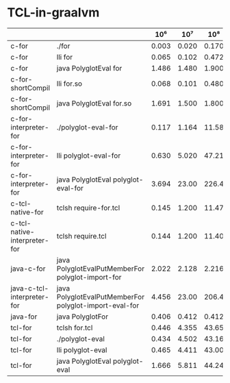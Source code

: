 # TCL-in-graalvm

|                              |                                                        | 10⁶   | 10⁷   | 10⁸   |
| :--------------------------- | ------------------------------------------------------ | ----- | ----- | ----- |
| c-for                        | ./for                                                  | 0.003 | 0.020 | 0.170 |
| c-for                        | lli for                                                | 0.065 | 0.102 | 0.472 |
| c-for                        | java PolyglotEval for                                  | 1.486 | 1.480 | 1.900 |
| c-for-shortCompil            | lli for.so                                             | 0.068 | 0.101 | 0.480 |
| c-for-shortCompil            | java PolyglotEval for.so                               | 1.691 | 1.500 | 1.800 |
| c-for-interpreter-for        | ./polyglot-eval-for                                    | 0.117 | 1.164 | 11.58 |
| c-for-interpreter-for        | lli polyglot-eval-for                                  | 0.630 | 5.020 | 47.21 |
| c-for-interpreter-for        | java PolyglotEval polyglot-eval-for                    | 3.694 | 23.00 | 226.4 |
| c-tcl-native-for             | tclsh require-for.tcl                                  | 0.145 | 1.200 | 11.47 |
| c-tcl-native-interpreter-for | tclsh require.tcl                                      | 0.144 | 1.200 | 11.40 |
| java-c-for                   | java PolyglotEvalPutMemberFor polyglot-import-for      | 2.022 | 2.128 | 2.216 |
| java-c-tcl-interpreter-for   | java PolyglotEvalPutMemberFor polyglot-import-eval-for | 4.456 | 23.00 | 206.4 |
| java-for                     | java PolyglotFor                                       | 0.406 | 0.412 | 0.412 |
| tcl-for                      | tclsh for.tcl                                          | 0.446 | 4.355 | 43.65 |
| tcl-for                      | ./polyglot-eval                                        | 0.434 | 4.502 | 43.16 |
| tcl-for                      | lli polyglot-eval                                      | 0.465 | 4.411 | 43.00 |
| tcl-for                      | java PolyglotEval polyglot-eval                        | 1.666 | 5.811 | 44.24 |
